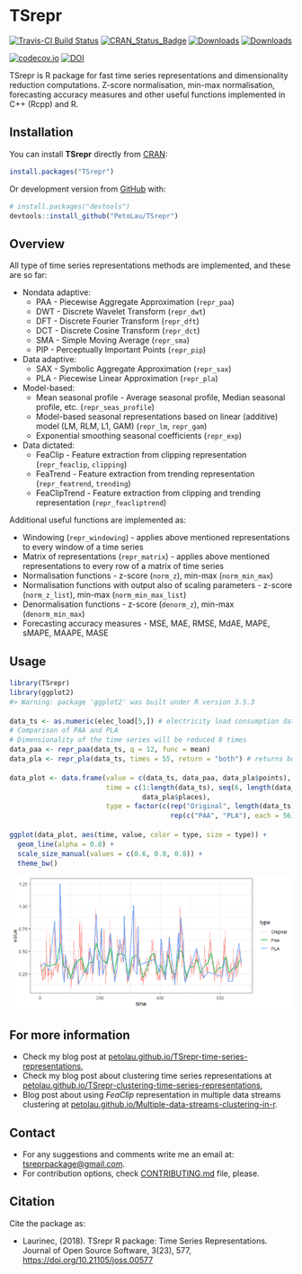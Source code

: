 
<!-- README.md is generated from README.Rmd. Please edit that file -->

# TSrepr

[![Travis-CI Build
Status](https://travis-ci.org/PetoLau/TSrepr.svg?branch=master)](https://travis-ci.org/PetoLau/TSrepr)
[![CRAN\_Status\_Badge](http://www.r-pkg.org/badges/version/TSrepr)](https://cran.r-project.org/package=TSrepr)
[![Downloads](http://cranlogs.r-pkg.org/badges/TSrepr)](https://cran.r-project.org/package=TSrepr)
[![Downloads](http://cranlogs.r-pkg.org/badges/grand-total/TSrepr?color=green)](https://cran.r-project.org/package=TSrepr)
<!-- [![rpackages.io rank](https://www.rpackages.io/badge/TSrepr.svg)](https://www.rpackages.io/package/TSrepr) -->
[![codecov.io](https://codecov.io/github/PetoLau/TSrepr/coverage.svg?branch=master)](https://codecov.io/github/PetoLau/TSrepr?branch=master)
[![DOI](http://joss.theoj.org/papers/10.21105/joss.00577/status.svg)](https://doi.org/10.21105/joss.00577)

TSrepr is R package for fast time series representations and
dimensionality reduction computations. Z-score normalisation, min-max
normalisation, forecasting accuracy measures and other useful functions
implemented in C++ (Rcpp) and R.

## Installation

You can install **TSrepr** directly from
[CRAN](https://CRAN.R-project.org/package=TSrepr):

``` r
install.packages("TSrepr")
```

Or development version from [GitHub](https://github.com/PetoLau/TSrepr)
with:

``` r
# install.packages("devtools")
devtools::install_github("PetoLau/TSrepr")
```

## Overview

All type of time series representations methods are implemented, and
these are so far:

  - Nondata adaptive:
      - PAA - Piecewise Aggregate Approximation (`repr_paa`)
      - DWT - Discrete Wavelet Transform (`repr_dwt`)
      - DFT - Discrete Fourier Transform (`repr_dft`)
      - DCT - Discrete Cosine Transform (`repr_dct`)
      - SMA - Simple Moving Average (`repr_sma`)
      - PIP - Perceptually Important Points (`repr_pip`)
  - Data adaptive:
      - SAX - Symbolic Aggregate Approximation (`repr_sax`)
      - PLA - Piecewise Linear Approximation (`repr_pla`)
  - Model-based:
      - Mean seasonal profile - Average seasonal profile, Median
        seasonal profile, etc. (`repr_seas_profile`)
      - Model-based seasonal representations based on linear (additive)
        model (LM, RLM, L1, GAM) (`repr_lm`, `repr_gam`)
      - Exponential smoothing seasonal coefficients (`repr_exp`)
  - Data dictated:
      - FeaClip - Feature extraction from clipping representation
        (`repr_feaclip`, `clipping`)
      - FeaTrend - Feature extraction from trending representation
        (`repr_featrend`, `trending`)
      - FeaClipTrend - Feature extraction from clipping and trending
        representation (`repr_feacliptrend`)

Additional useful functions are implemented as:

  - Windowing (`repr_windowing`) - applies above mentioned
    representations to every window of a time series
  - Matrix of representations (`repr_matrix`) - applies above mentioned
    representations to every row of a matrix of time series
  - Normalisation functions - z-score (`norm_z`), min-max
    (`norm_min_max`)
  - Normalisation functions with output also of scaling parameters -
    z-score (`norm_z_list`), min-max (`norm_min_max_list`)
  - Denormalisation functions - z-score (`denorm_z`), min-max
    (`denorm_min_max`)
  - Forecasting accuracy measures - MSE, MAE, RMSE, MdAE, MAPE, sMAPE,
    MAAPE, MASE

## Usage

``` r
library(TSrepr)
library(ggplot2)
#> Warning: package 'ggplot2' was built under R version 3.5.3

data_ts <- as.numeric(elec_load[5,]) # electricity load consumption data
# Comparison of PAA and PLA
# Dimensionality of the time series will be reduced 8 times
data_paa <- repr_paa(data_ts, q = 12, func = mean)
data_pla <- repr_pla(data_ts, times = 55, return = "both") # returns both extracted places and values

data_plot <- data.frame(value = c(data_ts, data_paa, data_pla$points),
                        time = c(1:length(data_ts), seq(6, length(data_ts), by = 12),
                                 data_pla$places),
                        type = factor(c(rep("Original", length(data_ts)),
                                        rep(c("PAA", "PLA"), each = 56))))

ggplot(data_plot, aes(time, value, color = type, size = type)) +
  geom_line(alpha = 0.8) +
  scale_size_manual(values = c(0.6, 0.8, 0.8)) +
  theme_bw()
```

![](README-paa_vs_pla-1.png)<!-- -->

## For more information

  - Check my blog post at
    [petolau.github.io/TSrepr-time-series-representations](https://petolau.github.io/TSrepr-time-series-representations/),
  - Check my blog post about clustering time series representations at
    [petolau.github.io/TSrepr-clustering-time-series-representations](https://petolau.github.io/TSrepr-clustering-time-series-representations/),
  - Blog post about using *FeaClip* representation in multiple data
    streams clustering at
    [petolau.github.io/Multiple-data-streams-clustering-in-r](https://petolau.github.io/Multiple-data-streams-clustering-in-r/).

## Contact

  - For any suggestions and comments write me an email at:
    <tsreprpackage@gmail.com>.
  - For contribution options, check
    [CONTRIBUTING.md](https://github.com/PetoLau/TSrepr/blob/master/CONTRIBUTING.md)
    file, please.

## Citation

Cite the package as:

  - Laurinec, (2018). TSrepr R package: Time Series Representations.
    Journal of Open Source Software, 3(23), 577,
    <https://doi.org/10.21105/joss.00577>
